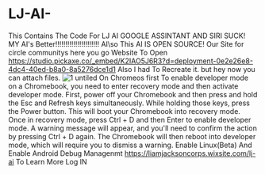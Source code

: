 # LJ-AI-
This Contains The Code For LJ AI GOOGLE ASSINTANT AND SIRI SUCK! MY AI's Better!!!!!!!!!!!!!!!!!!!!!!                                                                                                                                                                            Al\so This AI IS OPEN SOURCE!
 Our Site for circle communitys here you go                                                                                                                                                                         Website To Open  https://studio.pickaxe.co/_embed/K2IAO5J6R3?d=deployment-0e2e26e8-4dc4-40ed-b8a0-8a5276dce1d1 
Also I had To Recreate it. but hey now you can attach files.                                                                                                                                                                                                              ![1 untiled](https://github.com/user-attachments/assets/31c23f03-37e6-41b4-a90f-0428de1a6037)
                                                 On Chromeos first To enable developer mode on a Chromebook, you need to enter recovery mode and then activate developer mode. First, power off your Chromebook and then press and hold the Esc and Refresh keys simultaneously. While holding those keys, press the Power button. This will boot your Chromebook into recovery mode. Once in recovery mode, press Ctrl + D and then Enter to enable developer mode. A warning message will appear, and you'll need to confirm the action by pressing Ctrl + D again. The Chromebook will then reboot into developer mode, which will require you to dismiss a warning. Enable Linux(Beta)                                                                                                                                                                                                                                                                                                                                                                                                                                                                                                                                                                                                                                                                                                                                                                                                                                                                                                                         And Enable Android Debug Managenmt https://liamjacksoncorps.wixsite.com/lj-ai To Learn More Log IN 
